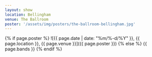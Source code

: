 ```yaml
---
layout: show
location: Bellingham
venue: The Ballroom
poster: '/assets/img/posters/the-ballroom-bellingham.jpg'
---
```


{% if page.poster %}
![{{ page.date | date: "%m/%-d/%Y" }}, {{ page.location }}, {{ page.venue }}]({{ page.poster }})
{% else %}
{{ page.bands }}
{% endif %}
